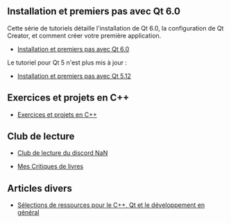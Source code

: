 
## Installation et premiers pas avec Qt 6.0

Cette série de tutoriels détaille l'installation de Qt 6.0, la configuration de Qt Creator, et comment créer votre première application.

- [Installation et premiers pas avec Qt 6.0](qt6/installation/README.md)

Le tutoriel pour Qt 5 n'est plus mis à jour : 

- [Installation et premiers pas avec Qt 5.12](qt5/README.md)

## Exercices et projets en C++

- [Exercices et projets en C++](exercices/README.md)

## Club de lecture

- [Club de lecture du discord NaN](club-lecture/)

- [Mes Critiques de livres](critiques.md)

## Articles divers

- [Sélections de ressources pour le C++, Qt et le développement en général](articles/ressources.md)
